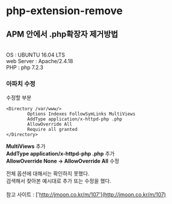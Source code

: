# php-extension-remove

## APM 안에서 .php확장자 제거방법
<br/>
OS : UBUNTU 16.04 LTS<br/>
web Server : Apache/2.4.18<br/>
PHP : php 7.2.3

### 아파치 수정
수정할 부분
```
<Directory /var/www/>
        Options Indexes FollowSymLinks MultiViews
        AddType application/x-httpd-php .php
        AllowOverride All
        Require all granted
</Directory>
```

**MultiViews** 추가<br/>
**AddType application/x-httpd-php .php** 추가<br/>
**AllowOverride None -> AllowOverride All** 수정<br/>

전체 옵션에 대해서는 확인하지 못했다.<br/>
검색해서 찾아본 예시대로 추가 또는 수정을 했다.<br/>
<br/>
참고 사이트 : ['http://jmoon.co.kr/m/107'](http://jmoon.co.kr/m/107)